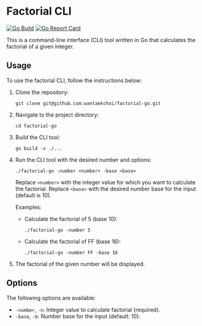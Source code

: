 # Factorial CLI

[![Go Build](https://github.com/wantaekchoi/factorial-go/actions/workflows/go.yml/badge.svg)](https://github.com/wantaekchoi/factorial-go/actions/workflows/go.yml)
[![Go Report Card](https://goreportcard.com/badge/github.com/wantaekchoi/factorial-go)](https://goreportcard.com/report/github.com/wantaekchoi/factorial-go)

This is a command-line interface (CLI) tool written in Go that calculates the factorial of a given integer.

## Usage

To use the factorial CLI, follow the instructions below:

1. Clone the repository:

   ```
   git clone git@github.com:wantaekchoi/factorial-go.git
   ```

2. Navigate to the project directory:

   ```
   cd factorial-go
   ```

3. Build the CLI tool:

   ```
   go build -v ./...
   ```

4. Run the CLI tool with the desired number and options:

   ```
   ./factorial-go -number <number> -base <base>
   ```

   Replace `<number>` with the integer value for which you want to calculate the factorial. Replace `<base>` with the desired number base for the input (default is 10).

   Examples:

   - Calculate the factorial of 5 (base 10):

     ```
     ./factorial-go -number 5
     ```

   - Calculate the factorial of FF (base 16):

     ```
     ./factorial-go -number FF -base 16
     ```

5. The factorial of the given number will be displayed.

## Options

The following options are available:

- `-number`, `-n`: Integer value to calculate factorial (required).
- `-base`, `-b`: Number base for the input (default: 10).
